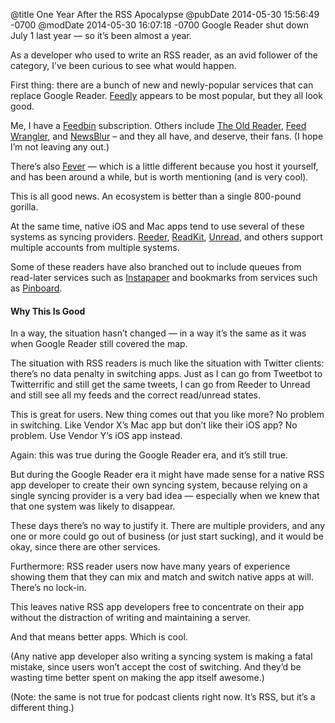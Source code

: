 @title One Year After the RSS Apocalypse
@pubDate 2014-05-30 15:56:49 -0700
@modDate 2014-05-30 16:07:18 -0700
Google Reader shut down July 1 last year — so it’s been almost a year.

As a developer who used to write an RSS reader, as an avid follower of the category, I’ve been curious to see what would happen.

First thing: there are a bunch of new and newly-popular services that can replace Google Reader. <a href="http://feedly.com/">Feedly</a> appears to be most popular, but they all look good.

Me, I have a <a href="https://feedbin.com">Feedbin</a> subscription. Others include <a href="https://theoldreader.com">The Old Reader</a>, <a href="https://feedwrangler.net/">Feed Wrangler</a>, and <a href="http://www.newsblur.com">NewsBlur</a> – and they all have, and deserve, their fans. (I hope I’m not leaving any out.)

There’s also <a href="http://www.feedafever.com">Fever</a> — which is a little different because you host it yourself, and has been around a while, but is worth mentioning (and is very cool).

This is all good news. An ecosystem is better than a single 800-pound gorilla.

At the same time, native iOS and Mac apps tend to use several of these systems as syncing providers. <a href="http://reederapp.com/">Reeder</a>, <a href="http://readkitapp.com">ReadKit</a>, <a href="http://jaredsinclair.com/unread/">Unread</a>, and others support multiple accounts from multiple systems.

Some of these readers have also branched out to include queues from read-later services such as <a href="https://www.instapaper.com/">Instapaper</a> and bookmarks from services such as <a href="https://pinboard.in/">Pinboard</a>.

#### Why This Is Good

In a way, the situation hasn’t changed — in a way it’s the same as it was when Google Reader still covered the map.

The situation with RSS readers is much like the situation with Twitter clients: there’s no data penalty in switching apps. Just as I can go from Tweetbot to Twitterrific and still get the same tweets, I can go from Reeder to Unread and still see all my feeds and the correct read/unread states.

This is great for users. New thing comes out that you like more? No problem in switching. Like Vendor X’s Mac app but don’t like their iOS app? No problem. Use Vendor Y’s iOS app instead.

Again: this was true during the Google Reader era, and it’s still true.

But during the Google Reader era it might have made sense for a native RSS app developer to create their own syncing system, because relying on a single syncing provider is a very bad idea — especially when we knew that that one system was likely to disappear.

These days there’s no way to justify it. There are multiple providers, and any one or more could go out of business (or just start sucking), and it would be okay, since there are other services.

Furthermore: RSS reader users now have many years of experience showing them that they can mix and match and switch native apps at will. There’s no lock-in.

This leaves native RSS app developers free to concentrate on their app without the distraction of writing and maintaining a server.

And that means better apps. Which is cool.

(Any native app developer also writing a syncing system is making a fatal mistake, since users won’t accept the cost of switching. And they’d be wasting time better spent on making the app itself awesome.)

(Note: the same is not true for podcast clients right now. It’s RSS, but it’s a different thing.)
